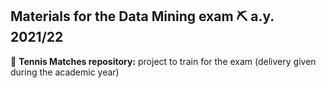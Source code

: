 Materials for the Data Mining exam ⛏ 
a.y. 2021/22
---------
🎾  **Tennis Matches repository:** project to train for the exam (delivery given during the academic year)
